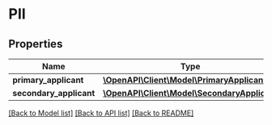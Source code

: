 # PII

## Properties
Name | Type | Description | Notes
------------ | ------------- | ------------- | -------------
**primary_applicant** | [**\OpenAPI\Client\Model\PrimaryApplicant**](PrimaryApplicant.md) |  | 
**secondary_applicant** | [**\OpenAPI\Client\Model\SecondaryApplicant**](SecondaryApplicant.md) |  | [optional] 

[[Back to Model list]](../README.md#documentation-for-models) [[Back to API list]](../README.md#documentation-for-api-endpoints) [[Back to README]](../README.md)


